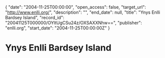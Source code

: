 {
  "date": "2004-11-25T00:00:00", 
  "open_access": false, 
  "target_url": "http://www.enlli.org/", 
  "description": "", 
  "end_date": null, 
  "title": "Ynys Enlli Bardsey Island", 
  "record_id": "20041125T000000/OYltUgCSu24z/OXSAXXNhw==", 
  "publisher": "enlli.org", 
  "start_date": "2004-11-25T00:00:00Z"
}

# Ynys Enlli Bardsey Island

